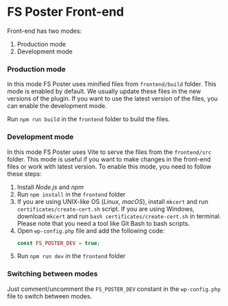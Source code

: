 # FS Poster Front-end

Front-end has two modes:

1. Production mode
2. Development mode

### Production mode

In this mode FS Poster uses minified files from `frontend/build` folder. This mode is enabled by default. We usually
update these files in the new versions of the plugin. If you want to use the latest version of the files, you can enable
the development mode.

Run `npm run build` in the `frontend` folder to build the files.

### Development mode

In this mode FS Poster uses Vite to serve the files from the `frontend/src` folder. This mode is useful if you want
to make changes in the front-end files or work with latest version. To enable this mode, you need to follow these steps:

1. Install _Node.js_ and _npm_
2. Run `npm install` in the `frontend` folder
3. If you are using UNIX-like OS (_Linux, macOS_), install `mkcert` and run `certificates/create-cert.sh` script. If you
   are using Windows, download `mkcert` and run `bash certificates/create-cert.sh` in terminal. Please note that you
   need a tool like Git Bash to bash scripts.
4. Open `wp-config.php` file and add the following code:
   ```php
   const FS_POSTER_DEV = true;
   ```
5. Run `npm run dev` in the `frontend` folder

### Switching between modes

Just comment/uncomment the `FS_POSTER_DEV` constant in the `wp-config.php` file to switch between modes.